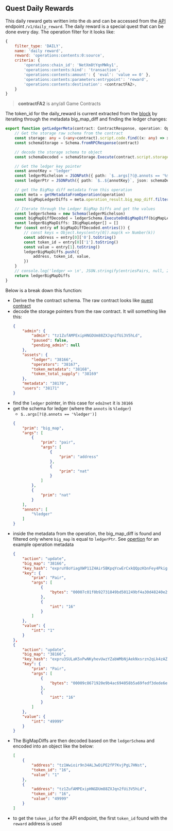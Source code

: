 ## Quest Daily Rewards

This daily reward gets written into the `db` and can be accessed from the [API](./quest_api.md) endpoint `/v1/daily_reward`.  The daily reward is a special quest that can be done every day.  The operation filter for it looks like:

```js
{
    filter_type: 'DAILY',
    name: 'daily reward',
    reward: 'operations:contents:0:source',
    criteria: {
        'operations:chain_id': 'NetXm8tYqnMWky1',
        'operations:contents:kind': 'transaction',
        'operations:contents:amount': { 'eval': 'value == 0' },
        'operations:contents:parameters:entrypoint': 'reward',
        'operations:contents:destination': <contractFA2>,
    }
}   
```
> **contractFA2** is any/all Game Contracts

The token_id for the daily_reward is current extracted from the [block](./block_450404.md) by iterating through the metadata big_map_diff and finding the ledger changes:
```ts
export function getLedgerMeta(contract: ContractResponse, operation: OperationEntry): IBigMapLedger[] {
    // Get the storage raw schema from the contract
    const storage: any = (<any>contract).script.code.find((x: any) => x.prim === 'storage').args[0]
    const schemaStorage = Schema.fromRPCResponse(contract)

    // decode the storage schema to object
    const schemaDecoded = schemaStorage.Execute(contract.script.storage)

    // Get the ledger key pointer
    const annotKey = 'ledger'
    const ledgerMichelson = JSONPath({ path: `$..args[?(@.annots == '%${annotKey}')]`, json: storage })[0]
    const ledgerPtr = JSONPath({ path: `$..${annotKey}`, json: schemaDecoded })[0]

    // get the BigMap diff metadata from this operation
    const meta = getMetadataFromOperation(operation)
    const bigMapLedgerDiffs = meta.operation_result.big_map_diff.filter((bm: any) => bm?.big_map == ledgerPtr)

    // Iterate through the Ledger BigMap Diffs and get the values
    const ledgerSchema = new Schema(ledgerMichelson)
    const bigMapDiffDecoded = ledgerSchema.ExecuteOnBigMapDiff(bigMapLedgerDiffs)
    const ledgerBigMapDiffs: IBigMapLedger[] = []
    for (const entry of bigMapDiffDecoded.entries()) {
        // const keys = Object.keys(entry[0]).map(k => Number(k))
        const address = entry[0]['0'].toString()
        const token_id = entry[0]['1'].toString()
        const value = entry[1].toString()
        ledgerBigMapDiffs.push({
            address, token_id, value,
        })
    }
    // console.log('ledger => \n', JSON.stringify(entriesPairs, null, 2))
    return ledgerBigMapDiffs
}
```

Below is a break down this function:
* Derive the the contract schema.  The raw contract looks like [quest contract](./contract_quest.md)
* decode the storage pointers from the raw contract.  It will something like this:
    ```json
    {
        "admin": {
            "admin": "tz1ZufAMPExipHNGDUm88ZXJqn2fUi3V5hLd",
            "paused": false,
            "pending_admin": null
        },
        "assets": {
            "ledger": "38166",
            "operators": "38167",
            "token_metadata": "38168",
            "token_total_supply": "38169"
        },
        "metadata": "38170",
        "users": "38171"
    }
    ```
* find the `ledger` pointer, in this case for `edo2net` it is `38166`
* get the schema for ledger (where the `annots` is `%ledger`)
    * `$..args[?(@.annots == '%ledger')]`
    ```json
    {
        "prim": "big_map",
        "args": [
            {
                "prim": "pair",
                "args": [
                    {
                        "prim": "address"
                    },
                    {
                        "prim": "nat"
                    }
                ]
            },
            {
                "prim": "nat"
            }
        ],
        "annots": [
            "%ledger"
        ]
    }
    ```
* inside the metadata from the operation, the big_map_diff is found and filtered only where `big_map` is equal to `ledgerPtr`.  See [opertion](./operation_example.md) for an example operation metadata
    ```json
    {
        "action": "update",
        "big_map": "38166",
        "key_hash": "expruY8oYiagXWP11Z4Air5BKpqYcwErCxkQQpzKbnFey4Pkig7eN2",
        "key": {
            "prim": "Pair",
            "args": [
                {
                    "bytes": "00007c01f0b92731849bd501249bf4a30d48240e21e8"
                },
                {
                    "int": "16"
                }
            ]
        },
        "value": {
            "int": "1"
        }
    },
    {
        "action": "update",
        "big_map": "38166",
        "key_hash": "expru3SULaK5xPwNKyhevUwzYZabWMbNjAekNxsrzn2qLk4zAZ98ZN",
        "key": {
            "prim": "Pair",
            "args": [
                {
                    "bytes": "00009c8671920e9b4ac694058b5a69fedf3dede6ed5a"
                },
                {
                    "int": "16"
                }
            ]
        },
        "value": {
            "int": "49999"
        }
    }    
    ```
* The BigMapDiffs are then decoded based on the `ledgerSchema` and encoded into an object like the below:
    ```json
    [
        {
            "address": "tz1Wwioir9n34AL3wDiPE2fP7KvjPgL7HNst",
            "token_id": "16",
            "value": "1"
        },
        {
            "address": "tz1ZufAMPExipHNGDUm88ZXJqn2fUi3V5hLd",
            "token_id": "16",
            "value": "49999"
        }
    ]
    ```
* to get the `token_id` for the API endpoint, the first `token_id` found with the `reward` address is used